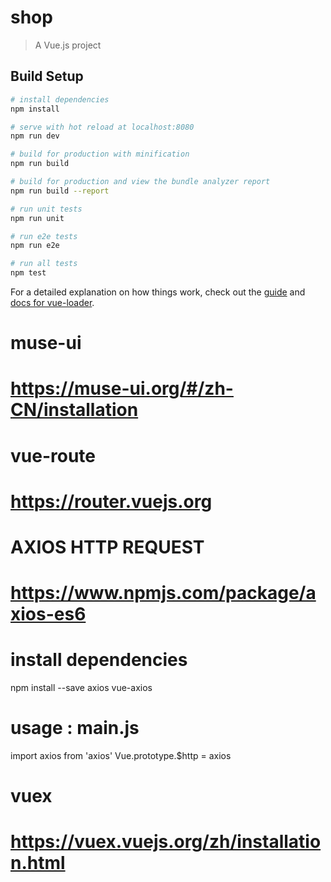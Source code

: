 # shop

> A Vue.js project

## Build Setup

``` bash
# install dependencies
npm install

# serve with hot reload at localhost:8080
npm run dev

# build for production with minification
npm run build

# build for production and view the bundle analyzer report
npm run build --report

# run unit tests
npm run unit

# run e2e tests
npm run e2e

# run all tests
npm test
```

For a detailed explanation on how things work, check out the [guide](http://vuejs-templates.github.io/webpack/) and [docs for vue-loader](http://vuejs.github.io/vue-loader).

# muse-ui
# https://muse-ui.org/#/zh-CN/installation

# vue-route
# https://router.vuejs.org

# AXIOS HTTP REQUEST
# https://www.npmjs.com/package/axios-es6

# install dependencies
npm install --save axios vue-axios
# usage : main.js
import axios from 'axios'
Vue.prototype.$http = axios


# vuex
# https://vuex.vuejs.org/zh/installation.html

